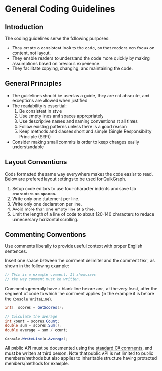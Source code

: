 # General Coding Guidelines

## Introduction

The coding guidelines serve the following purposes:
- They create a consistent look to the code, so that readers can focus on content, not layout.
- They enable readers to understand the code more quickly by making assumptions based on previous experience.
- They facilitate copying, changing, and maintaining the code.

## General Principles

- The guidelines should be used as a guide, they are not absolute, and exceptions are allowed when justified.
- The readability is essential:
    1. Be consistent in style
    2. Use empty lines and spaces appropriately
    3. Use descriptive names and naming conventions at all times
    4. Follow existing patterns unless there is a good reason
    5. Keep methods and classes short and simple (Single Responsibility Principle (SRP))
- Consider making small commits is order to keep changes easily understandable.

## Layout Conventions

Code formatted the same way everywhere makes the code easier to read.
Below are prefered layout settings to be used for QuikGraph.

1. Setup code editors to use four-character indents and save tab characters as spaces.
2. Write only one statement per line.
3. Write only one declaration per line.
4. Avoid more than one empty line at a time.
5. Limit the length of a line of code to about 120-140 characters to reduce unnecessary horizontal scrolling.

## Commenting Conventions

Use comments liberally to provide useful context with proper English sentences.

Insert one space between the comment delimiter and the comment text, as shown in the following example:

```csharp
// This is a example comment. It showcases
// the way comment must be written.
```

Comments generally have a blank line before and, at the very least, after the segment of code to which the comment applies (in the example it is before the `Console.WriteLine`).

```csharp
int[] scores = GetScores();

// Calculate the average
int count = scores.Count;
double sum = scores.Sum();
double average = sum / count;

Console.WriteLine(x.Average);
```

All public API must be documented using the [standard C# comments](https://docs.microsoft.com/en-US/dotnet/csharp/language-reference/language-specification/documentation-comments), and must be written at third person.
Note that public API is not limited to public members/methods but also applies to inheritable structure having protected members/methods for example.
